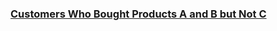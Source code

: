 ### [Customers Who Bought Products A and B but Not C](https://leetcode.com/problems/customers-who-bought-products-a-and-b-but-not-c)

